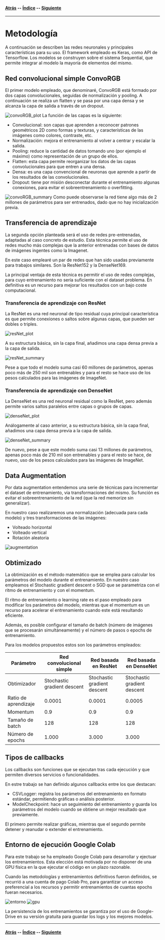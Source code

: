 #### [Atrás](introduccion.md) -- [Índice](index.md) -- [Siguiente](datos.md)
***

# Metodología

A continuación se describen las redes neuronales y principales características para su uso. El framework empleado es Keras, como API de Tensorflow. Los modelos se construyen sobre el sistema Sequential, que permite integrar al modelo la mayoría de elementos del mismo.

## Red convolucional simple ConvoRGB

El primer modelo empleado, que denominaré, ConvoRGB está formado por dos capas convolucionales, seguidas de normalización y pooling. A continuación se realiza un flatten y se pasa por una capa densa y se alcanza la capa de salida a través de un dropout.

![convoRGB_plot](convoRGB/convoRGB_plot.png)
La función de las capas es la siguiente:
- Convolucional: son capas que aprenden a reconocer patrones geométricos 2D como formas y texturas, y características de las imágenes como colores, contraste, etc.
- Normalización: mejora el entrenamiento al volver a centrar y escalar la salida.
- Pooling: reduce la cantidad de datos tomando uno (por ejemplo el máximo) como representación de un grupo de ellos.
- Flatten: esta capa permite reorganizar los datos de las capas convolucionales para que entren a una densa.
- Densa: es una capa convencional de neuronas que aprende a partir de los resultados de las convolucionales.
- Dropout: tiene por misión desconectar durante el entrenamiento algunas conexiones, para evitar el sobreentrenamiento o overfitting.

![convoRGB_summary](convoRGB/convoRGB_summary.png)
Como puede observarse la red tiene algo más de 2 millones de parámetros para ser entrenados, dado que no hay inicialización previa.

## Transferencia de aprendizaje

La segunda opción planteada será el uso de redes pre-entrenadas, adaptadas al caso concreto de estudio. Esta técnica permite el uso de redes mucho más complejas que la anterior entrenadas con bases de datos de imágenes ingentes como la Imagenet.

En este caso emplearé un par de redes que han sido usadas previamente para trabajos similares. Son la ResNet152 y la DenseNet169.

La principal ventaja de esta técnica es permitir el uso de redes complejas, para cuyo entrenamiento no sería suficiente con el dataset problema. En definitiva es un recurso para mejorar los resultados con un bajo coste computacional.

### Transferencia de aprendizaje con ResNet

La ResNet es una red neuronal de tipo residual cuya principal característica es que permite conexiones o saltos sobre algunas capas, que pueden ser dobles o triples.

![resNet_plot](resNet/resNet_plot.png)

A su estructura básica, sin la capa final, añadimos una capa densa previa a la capa de salida.

![resNet_summary](resNet/resNet_summary.png)

Pese a que todo el modelo suma casi 60 millones de parámetros, apenas poco más de 250 mil son entrenables y para el resto se hace uso de los pesos calculados para las imágenes de ImageNet.

### Transferencia de aprendizaje con DenseNet

La DenseNet es una red neuronal residual como la ResNet, pero además permite varios saltos paralelos entre capas o grupos de capas.

![denseNet_plot](denseNet/denseNet_plot.png)

Análogamente al caso anterior, a su estructura básica, sin la capa final, añadimos una capa densa previa a la capa de salida.

![denseNet_summary](denseNet/denseNet_summary.png)

De nuevo, pese a que este modelo suma casi 13 millones de parámetros, apenas poco más de 210 mil son entrenables y para el resto se hace, de nuevo, uso de los pesos calculados para las imágenes de ImageNet.

## Data Augmentation

Por data augmentation entendemos una serie de técnicas para incrementar el dataset de entrenamiento, via transformaciones del mismo. Su función es evitar el sobreentrenamiento de la red (que la red memorize sin generalizar).

En nuestro caso realizaremos una normalización (adecuada para cada modelo) y tres transformaciones de las imágenes:
- Volteado horizontal
- Volteado vertical
- Rotación aleatoria

![augmentation](metodologia/augmentation.png)

## Obtimizado

La obtimización es el método matemático que se emplea para calcular los parámetros del modelo durante el entrenamiento. En nuestro caso empleamos el Stochastic gradient descent o SGD que se parametriza con el ritmo de entrenamiento y con el momentum.

El ritmo de entrenamiento o learning rate es el paso empleado para modificar los parámetros del modelo, mientras que el momentum es un recurso para acelerar el entrenamiento cuando este está resultando eficiente.

Además, es posible configurar el tamaño de batch (número de imágenes que se procesarán simultáneamente) y el número de pasos o epochs de entrenamiento.

Para los modelos propuestos estos son los parámetros empleados:


| Parámetro | Red convolucional simple | Red basada en ResNet| Red basada en DenseNet |
| ------------- | ------------- | ------------- | ------------- |
| Obtimizador | Stochastic gradient descent | Stochastic gradient descent | Stochastic gradient descent |
| Ratio de aprendizaje | 0.0001 | 0.0001 | 0.0005 |
| Momentum | 0.9 | 0.9 | 0.9 |
| Tamaño de batch | 128 | 128 | 128 |
| Número de epochs | 1.000 | 3.000 | 3.000 |

## Tipos de callbacks

Los callbacks son funciones que se ejecutan tras cada ejecución y que permiten diversos servicios o funcionalidades.

En estre trabajo se han definido algunos callbacks entre los que destacan:
- CSVLogger: registra los parámetros del entrenamiento en formato estándar, permitiendo gráficas o análisis posterior.
- ModelCheckpoint: hace un seguimiento del entrenamiento y guarda los parámetros del modelo cuando se obtiene un mejor resultado que previamente.

El primero permite realizar gráficas, mientras que el segundo permite detener y reanudar o extender el entrenamiento.

## Entorno de ejecución Google Colab

Para este trabajo se ha empleado Google Colab para desarrollar y ejectuar los entrenamientos. Esta elección está motivada por no disponer de una GPU física en la que ejecutar el código en un plazo razonable.

Cuando las metodologías y entrenamientos definitivos fueron definidos, se recurrió a una cuenta de pago Colab Pro, para garantizar un acceso preferencial a los recursos y permitir entrenamientos de cuantas epochs fueran necesarios.

![entorno](colab/entorno.png)
![gpu](colab/gpu.png)

La persistencia de los entrenamientos se garantiza por el uso de Google-Drive en su versión gratuita para guardar los logs y los mejores modelos.

***
#### [Atrás](introduccion.md) -- [Índice](index.md) -- [Siguiente](datos.md)
